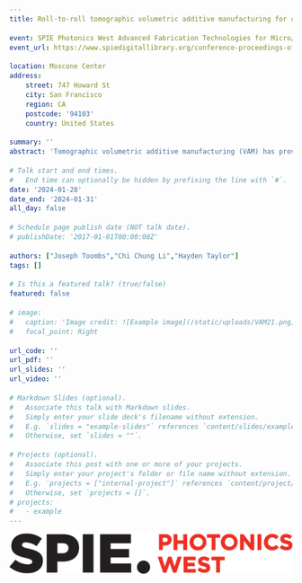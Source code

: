 ```yaml
---
title: Roll-to-roll tomographic volumetric additive manufacturing for continuous production of microstructures on long flexible substrates

event: SPIE Photonics West Advanced Fabrication Technologies for Micro/Nano Optics and Photonics XV 2022
event_url: https://www.spiedigitallibrary.org/conference-proceedings-of-spie/12012.toc

location: Moscone Center
address:
    street: 747 Howard St
    city: San Francisco
    region: CA
    postcode: '94103'
    country: United States

summary: ''
abstract: 'Tomographic volumetric additive manufacturing (VAM) has proven viable to 3D print diverse materials including polymer, glass, ceramic, and hydrogel at the centimeter scale. As tomographic VAM is scaled to the microscale many of its advantages are translatable including smooth layer-less surfaces, support-free and shear force-free printing, material flexibility, and speed of production. However, according to geometric optics, the depth of field is inversely proportional to the square of the numerical aperture which must be increased when the image projection optical system is redesigned for microscale tomographic VAM. Consequently, the build volume is substantially reduced. Additionally, microscale tomographic VAM is currently limited to batch production, i.e., the photoresist container must be exchanged after the exposure phase is completed. In this work, we introduce roll-to-roll (R2R) tomographic VAM in which these limitations are addressed by “unwrapping” the precursor material into a film enabling continuous production of microstructures with theoretically unlimited length. We elaborate the design of a projection optical system which enables this configuration via focus tuning synchronized with the refresh cycle of a digital micromirror device. We describe the process of iteratively optimizing and segmenting sinograms to produce long aperiodic microstructures with the focus tunable optical system. Furthermore, we formulate a thermally reversible organogel photoresist which is deposited onto the substrate in films multiple millimeters in thickness with slot-die coating. Finally, we will present progress on printing with the R2R tomographic VAM system. '

# Talk start and end times.
#   End time can optionally be hidden by prefixing the line with `#`.
date: '2024-01-28'
date_end: '2024-01-31'
all_day: false

# Schedule page publish date (NOT talk date).
# publishDate: '2017-01-01T00:00:00Z'

authors: ["Joseph Toombs","Chi Chung Li","Hayden Taylor"]
tags: []

# Is this a featured talk? (true/false)
featured: false

# image:
#   caption: 'Image credit: ![Example image](/static/uploads/VAM21.png)'
#   focal_point: Right

url_code: ''
url_pdf: ''
url_slides: ''
url_video: ''

# Markdown Slides (optional).
#   Associate this talk with Markdown slides.
#   Simply enter your slide deck's filename without extension.
#   E.g. `slides = "example-slides"` references `content/slides/example-slides.md`.
#   Otherwise, set `slides = ""`.

# Projects (optional).
#   Associate this post with one or more of your projects.
#   Simply enter your project's folder or file name without extension.
#   E.g. `projects = ["internal-project"]` references `content/project/deep-learning/index.md`.
#   Otherwise, set `projects = []`.
# projects:
#   - example
---
```

![Conference Image](images/SPIEPW2024.png)
